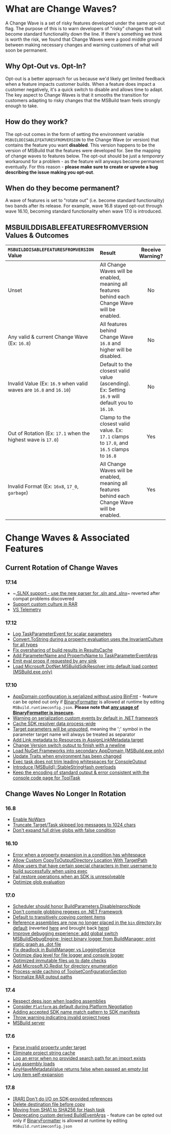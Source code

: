 # What are Change Waves?
A Change Wave is a set of risky features developed under the same opt-out flag. The purpose of this is to warn developers of "risky" changes that will become standard functionality down the line. If there's something we think is worth the risk, we found that Change Waves were a good middle ground between making necessary changes and warning customers of what will soon be permanent.

## Why Opt-Out vs. Opt-In?
Opt-out is a better approach for us because we'd likely get limited feedback when a feature impacts customer builds. When a feature does impact a customer negatively, it's a quick switch to disable and allows time to adapt. The key aspect to Change Waves is that it smooths the transition for customers adapting to risky changes that the MSBuild team feels strongly enough to take.

## How do they work?
The opt-out comes in the form of setting the environment variable `MSBUILDDISABLEFEATURESFROMVERSION` to the Change Wave (or version) that contains the feature you want **disabled**. This version happens to be the version of MSBuild that the features were developed for. See the mapping of change waves to features below.
The opt-out should be just a *temporary* workaround for a problem - as the feature will anyways become permanent eventually. For this reason - **please make sure to create or upvote a bug describing the issue making you opt-out**.

## When do they become permanent?
A wave of features is set to "rotate out" (i.e. become standard functionality) two bands after its release. For example, wave 16.8 stayed opt-out through wave 16.10, becoming standard functionality when wave 17.0 is introduced.

## MSBUILDDISABLEFEATURESFROMVERSION Values & Outcomes
| `MSBUILDDISABLEFEATURESFROMVERSION` Value                         | Result        | Receive Warning? |
| :-------------                                                    | :----------   | :----------: |
| Unset                                                             | All Change Waves will be enabled, meaning all features behind each Change Wave will be enabled.               | No   |
| Any valid & current Change Wave (Ex: `16.8`)                      | All features behind Change Wave `16.8` and higher will be disabled.                                           | No   |
| Invalid Value (Ex: `16.9` when valid waves are `16.8` and `16.10`)| Default to the closest valid value (ascending). Ex: Setting `16.9` will default you to `16.10`.               | No   |
| Out of Rotation (Ex: `17.1` when the highest wave is `17.0`)      | Clamp to the closest valid value. Ex: `17.1` clamps to `17.0`, and `16.5` clamps to `16.8`                    | Yes  |
| Invalid Format (Ex: `16x8`, `17_0`, `garbage`)                    | All Change Waves will be enabled, meaning all features behind each Change Wave will be enabled.               | Yes  |

# Change Waves & Associated Features

## Current Rotation of Change Waves

### 17.14
- ~[.SLNX support - use the new parser for .sln and .slnx](https://github.com/dotnet/msbuild/pull/10836)~ reverted after compat problems discovered
- [Support custom culture in RAR](https://github.com/dotnet/msbuild/pull/11000)
- [VS Telemetry](https://github.com/dotnet/msbuild/pull/11255)

### 17.12
- [Log TaskParameterEvent for scalar parameters](https://github.com/dotnet/msbuild/pull/9908)
- [Convert.ToString during a property evaluation uses the InvariantCulture for all types](https://github.com/dotnet/msbuild/pull/9874)
- [Fix oversharing of build results in ResultsCache](https://github.com/dotnet/msbuild/pull/9987)
- [Add ParameterName and PropertyName to TaskParameterEventArgs](https://github.com/dotnet/msbuild/pull/10130)
- [Emit eval props if requested by any sink](https://github.com/dotnet/msbuild/pull/10243)
- [Load Microsoft.DotNet.MSBuildSdkResolver into default load context (MSBuild.exe only)](https://github.com/dotnet/msbuild/pull/10603)

### 17.10
- [AppDomain configuration is serialized without using BinFmt](https://github.com/dotnet/msbuild/pull/9320) - feature can be opted out only if [BinaryFormatter](https://learn.microsoft.com/en-us/dotnet/api/system.runtime.serialization.formatters.binary.binaryformatter) is allowed at runtime by editing `MSBuild.runtimeconfig.json`. **Please note that [any usage of BinaryFormatter is insecure](https://learn.microsoft.com/dotnet/standard/serialization/binaryformatter-security-guide).**
- [Warning on serialization custom events by default in .NET framework](https://github.com/dotnet/msbuild/pull/9318)
- [Cache SDK resolver data process-wide](https://github.com/dotnet/msbuild/pull/9335)
- [Target parameters will be unquoted](https://github.com/dotnet/msbuild/pull/9452), meaning  the ';' symbol in the parameter target name will always be treated as separator
- [Add Link metadata to Resources in AssignLinkMetadata target](https://github.com/dotnet/msbuild/pull/9464)
- [Change Version switch output to finish with a newline](https://github.com/dotnet/msbuild/pull/9485)
- [Load NuGet.Frameworks into secondary AppDomain (MSBuild.exe only)](https://github.com/dotnet/msbuild/pull/9446)
- [Update Traits when environment has been changed](https://github.com/dotnet/msbuild/pull/9655)
- [Exec task does not trim leading whitespaces for ConsoleOutput](https://github.com/dotnet/msbuild/pull/9722)
- [Introduce [MSBuild]::StableStringHash overloads](https://github.com/dotnet/msbuild/issues/9519)
- [Keep the encoding of standard output & error consistent with the console code page for ToolTask](https://github.com/dotnet/msbuild/pull/9539)

## Change Waves No Longer In Rotation
### 16.8
- [Enable NoWarn](https://github.com/dotnet/msbuild/pull/5671)
- [Truncate Target/Task skipped log messages to 1024 chars](https://github.com/dotnet/msbuild/pull/5553)
- [Don't expand full drive globs with false condition](https://github.com/dotnet/msbuild/pull/5669)

### 16.10
- [Error when a property expansion in a condition has whitespace](https://github.com/dotnet/msbuild/pull/5672)
- [Allow Custom CopyToOutputDirectory Location With TargetPath](https://github.com/dotnet/msbuild/pull/6237)
- [Allow users that have certain special characters in their username to build successfully when using exec](https://github.com/dotnet/msbuild/pull/6223)
- [Fail restore operations when an SDK is unresolveable](https://github.com/dotnet/msbuild/pull/6430)
- [Optimize glob evaluation](https://github.com/dotnet/msbuild/pull/6151)

### 17.0
- [Scheduler should honor BuildParameters.DisableInprocNode](https://github.com/dotnet/msbuild/pull/6400)
- [Don't compile globbing regexes on .NET Framework](https://github.com/dotnet/msbuild/pull/6632)
- [Default to transitively copying content items](https://github.com/dotnet/msbuild/pull/6622)
- [Reference assemblies are now no longer placed in the `bin` directory by default](https://github.com/dotnet/msbuild/pull/6560) (reverted [here](https://github.com/dotnet/msbuild/pull/6718) and brought back [here](https://github.com/dotnet/msbuild/pull/7075))
- [Improve debugging experience: add global switch MSBuildDebugEngine; Inject binary logger from BuildManager; print static graph as .dot file](https://github.com/dotnet/msbuild/pull/6639)
- [Fix deadlock in BuildManager vs LoggingService](https://github.com/dotnet/msbuild/pull/6837)
- [Optimize diag level for file logger and console logger](https://github.com/dotnet/msbuild/pull/7026)
- [Optimized immutable files up to date checks](https://github.com/dotnet/msbuild/pull/6974)
- [Add Microsoft.IO.Redist for directory enumeration](https://github.com/dotnet/msbuild/pull/6771)
- [Process-wide caching of ToolsetConfigurationSection](https://github.com/dotnet/msbuild/pull/6832)
- [Normalize RAR output paths](https://github.com/dotnet/msbuild/pull/6533)

### 17.4

- [Respect deps.json when loading assemblies](https://github.com/dotnet/msbuild/pull/7520)
- [Consider `Platform` as default during Platform Negotiation](https://github.com/dotnet/msbuild/pull/7511)
- [Adding accepted SDK name match pattern to SDK manifests](https://github.com/dotnet/msbuild/pull/7597)
- [Throw warning indicating invalid project types](https://github.com/dotnet/msbuild/pull/7708)
- [MSBuild server](https://github.com/dotnet/msbuild/pull/7634)

### 17.6

- [Parse invalid property under target](https://github.com/dotnet/msbuild/pull/8190)
- [Eliminate project string cache](https://github.com/dotnet/msbuild/pull/7965)
- [Log an error when no provided search path for an import exists](https://github.com/dotnet/msbuild/pull/8095)
- [Log assembly loads](https://github.com/dotnet/msbuild/pull/8316)
- [AnyHaveMetadataValue returns false when passed an empty list](https://github.com/dotnet/msbuild/pull/8603)
- [Log item self-expansion](https://github.com/dotnet/msbuild/pull/8581)

### 17.8

- [[RAR] Don't do I/O on SDK-provided references](https://github.com/dotnet/msbuild/pull/8688)
- [Delete destination file before copy](https://github.com/dotnet/msbuild/pull/8685)
- [Moving from SHA1 to SHA256 for Hash task](https://github.com/dotnet/msbuild/pull/8812)
- [Deprecating custom derived BuildEventArgs](https://github.com/dotnet/msbuild/pull/8917) - feature can be opted out only if [BinaryFormatter](https://learn.microsoft.com/dotnet/api/system.runtime.serialization.formatters.binary.binaryformatter) is allowed at runtime by editing `MSBuild.runtimeconfig.json`
